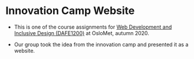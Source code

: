 Innovation Camp Website
=======

- This is one of the course assignments for [Web Development and Inclusive Design (DAFE1200)](https://student.oslomet.no/en/studier/-/studieinfo/emne/DAFE1200/2020/H%C3%98ST) 
at OsloMet, autumn 2020.

- Our group took the idea from the innovation camp and presented it as a website. 
